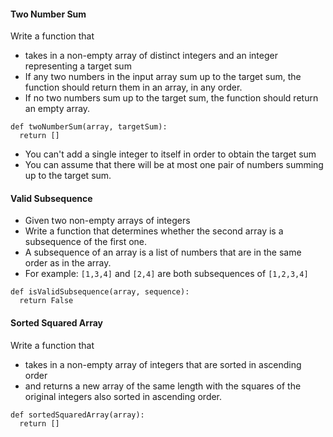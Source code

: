 #### Two Number Sum
Write a function that 
- takes in a non-empty array of distinct integers and an integer representing a target sum
- If any two numbers in the input array sum up to the target sum, the function should return them in an array, in any order.
- If no two numbers sum up to the target sum, the function should return an empty array.
```
def twoNumberSum(array, targetSum):
  return []
```
- You can't add a single integer to itself in order to obtain the target sum
- You can assume that there will be at most one pair of numbers summing up to the target sum.

#### Valid Subsequence
- Given two non-empty arrays of integers
- Write a function that determines whether the second array is a subsequence of the first one.
- A subsequence of an array is a list of numbers that are in the same order as in the array.
- For example: `[1,3,4]` and `[2,4]` are both subsequences of `[1,2,3,4]`
```
def isValidSubsequence(array, sequence):
  return False
```

#### Sorted Squared Array
Write a function that 
- takes in a non-empty array of integers that are sorted in ascending order
- and returns a new array of the same length with the squares of the original integers also sorted in ascending order.
```
def sortedSquaredArray(array):
  return []
```
